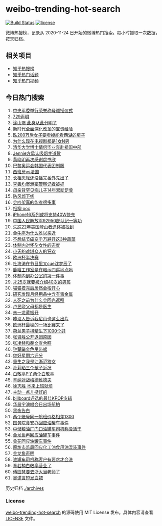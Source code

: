 # weibo-trending-hot-search

[![Build Status](https://github.com/justjavac/weibo-trending-hot-search/workflows/ci/badge.svg?branch=master)](https://github.com/justjavac/weibo-trending-hot-search/actions)
[![license](https://img.shields.io/github/license/justjavac/weibo-trending-hot-search)](https://github.com/justjavac/weibo-trending-hot-search/blob/master/LICENSE)

微博热搜榜，记录从 2020-11-24 日开始的微博热门搜索。每小时抓取一次数据，按天[归档](./archives)。

## 相关项目

- [知乎热搜榜](https://github.com/justjavac/zhihu-trending-top-search)
- [知乎热门话题](https://github.com/justjavac/zhihu-trending-hot-questions)
- [知乎热门视频](https://github.com/justjavac/zhihu-trending-hot-video)

## 今日热门搜索

<!-- BEGIN -->
<!-- 最后更新时间 Wed Jul 10 2024 01:13:06 GMT+0800 (China Standard Time) -->

1. [中央军委举行荣誉称号颁授仪式](https://s.weibo.com//weibo?q=%23%E4%B8%AD%E5%A4%AE%E5%86%9B%E5%A7%94%E4%B8%BE%E8%A1%8C%E8%8D%A3%E8%AA%89%E7%A7%B0%E5%8F%B7%E9%A2%81%E6%8E%88%E4%BB%AA%E5%BC%8F%23&Refer=new_time)
1. [729声明](https://s.weibo.com//weibo?q=729%E5%A3%B0%E6%98%8E&t=31&band_rank=1&Refer=top)
1. [涂山璟 此身从此分明了](https://s.weibo.com//weibo?q=%E6%B6%82%E5%B1%B1%E7%92%9F%20%E6%AD%A4%E8%BA%AB%E4%BB%8E%E6%AD%A4%E5%88%86%E6%98%8E%E4%BA%86&t=31&band_rank=2&Refer=top)
1. [新时代全面深化改革的宝贵经验](https://s.weibo.com//weibo?q=%23%E6%96%B0%E6%97%B6%E4%BB%A3%E5%85%A8%E9%9D%A2%E6%B7%B1%E5%8C%96%E6%94%B9%E9%9D%A9%E7%9A%84%E5%AE%9D%E8%B4%B5%E7%BB%8F%E9%AA%8C%23&t=31&band_rank=3&Refer=top)
1. [跌200万后女子要卖掉能看西湖的房子](https://s.weibo.com//weibo?q=%23%E8%B7%8C200%E4%B8%87%E5%90%8E%E5%A5%B3%E5%AD%90%E8%A6%81%E5%8D%96%E6%8E%89%E8%83%BD%E7%9C%8B%E8%A5%BF%E6%B9%96%E7%9A%84%E6%88%BF%E5%AD%90%23&t=31&band_rank=4&Refer=top)
1. [为什么现在电视剧都是1女N男](https://s.weibo.com//weibo?q=%23%E4%B8%BA%E4%BB%80%E4%B9%88%E7%8E%B0%E5%9C%A8%E7%94%B5%E8%A7%86%E5%89%A7%E9%83%BD%E6%98%AF1%E5%A5%B3N%E7%94%B7%23&t=31&band_rank=7&Refer=top)
1. [清华大学博士情侣毕业奔赴祖国中部](https://s.weibo.com//weibo?q=%23%E6%B8%85%E5%8D%8E%E5%A4%A7%E5%AD%A6%E5%8D%9A%E5%A3%AB%E6%83%85%E4%BE%A3%E6%AF%95%E4%B8%9A%E5%A5%94%E8%B5%B4%E7%A5%96%E5%9B%BD%E4%B8%AD%E9%83%A8%23&t=31&band_rank=8&Refer=top)
1. [Jennie方承认吸烟并道歉](https://s.weibo.com//weibo?q=%23Jennie%E6%96%B9%E6%89%BF%E8%AE%A4%E5%90%B8%E7%83%9F%E5%B9%B6%E9%81%93%E6%AD%89%23&t=31&band_rank=11&Refer=top)
1. [黄晓明再次感谢虞书欣](https://s.weibo.com//weibo?q=%23%E9%BB%84%E6%99%93%E6%98%8E%E5%86%8D%E6%AC%A1%E6%84%9F%E8%B0%A2%E8%99%9E%E4%B9%A6%E6%AC%A3%23&t=31&band_rank=5&Refer=top)
1. [巴黎奥运会韩国代表团制服](https://s.weibo.com//weibo?q=%23%E5%B7%B4%E9%BB%8E%E5%A5%A5%E8%BF%90%E4%BC%9A%E9%9F%A9%E5%9B%BD%E4%BB%A3%E8%A1%A8%E5%9B%A2%E5%88%B6%E6%9C%8D%23&t=31&band_rank=12&Refer=top)
1. [西班牙vs法国](https://s.weibo.com//weibo?q=%23%E8%A5%BF%E7%8F%AD%E7%89%99vs%E6%B3%95%E5%9B%BD%23&t=31&band_rank=17&Refer=top)
1. [长相思戏还没播完番外先出了](https://s.weibo.com//weibo?q=%23%E9%95%BF%E7%9B%B8%E6%80%9D%E6%88%8F%E8%BF%98%E6%B2%A1%E6%92%AD%E5%AE%8C%E7%95%AA%E5%A4%96%E5%85%88%E5%87%BA%E4%BA%86%23&t=31&band_rank=9&Refer=top)
1. [李善均案泄密警察记者被抓](https://s.weibo.com//weibo?q=%23%E6%9D%8E%E5%96%84%E5%9D%87%E6%A1%88%E6%B3%84%E5%AF%86%E8%AD%A6%E5%AF%9F%E8%AE%B0%E8%80%85%E8%A2%AB%E6%8A%93%23&t=31&band_rank=29&Refer=top)
1. [母亲背罕见病儿子14年累断足骨](https://s.weibo.com//weibo?q=%23%E6%AF%8D%E4%BA%B2%E8%83%8C%E7%BD%95%E8%A7%81%E7%97%85%E5%84%BF%E5%AD%9014%E5%B9%B4%E7%B4%AF%E6%96%AD%E8%B6%B3%E9%AA%A8%23&t=31&band_rank=13&Refer=top)
1. [防风邶下线](https://s.weibo.com//weibo?q=%23%E9%98%B2%E9%A3%8E%E9%82%B6%E4%B8%8B%E7%BA%BF%23&t=31&band_rank=13&Refer=top)
1. [会吵架真的能省很多事](https://s.weibo.com//weibo?q=%23%E4%BC%9A%E5%90%B5%E6%9E%B6%E7%9C%9F%E7%9A%84%E8%83%BD%E7%9C%81%E5%BE%88%E5%A4%9A%E4%BA%8B%23&t=31&band_rank=14&Refer=top)
1. [相柳 ooc](https://s.weibo.com//weibo?q=%E7%9B%B8%E6%9F%B3%20ooc&t=31&band_rank=31&Refer=top)
1. [iPhone16系列或将支持40W快充](https://s.weibo.com//weibo?q=%23iPhone16%E7%B3%BB%E5%88%97%E6%88%96%E5%B0%86%E6%94%AF%E6%8C%8140W%E5%BF%AB%E5%85%85%23&t=31&band_rank=18&Refer=top)
1. [中国人民解放军92950部队记一等功](https://s.weibo.com//weibo?q=%23%E4%B8%AD%E5%9B%BD%E4%BA%BA%E6%B0%91%E8%A7%A3%E6%94%BE%E5%86%9B92950%E9%83%A8%E9%98%9F%E8%AE%B0%E4%B8%80%E7%AD%89%E5%8A%9F%23&t=31&band_rank=19&Refer=top)
1. [失踪22年美国登山者遗体被找到](https://s.weibo.com//weibo?q=%23%E5%A4%B1%E8%B8%AA22%E5%B9%B4%E7%BE%8E%E5%9B%BD%E7%99%BB%E5%B1%B1%E8%80%85%E9%81%97%E4%BD%93%E8%A2%AB%E6%89%BE%E5%88%B0%23&t=31&band_rank=33&Refer=top)
1. [金牛座为什么难以亲近](https://s.weibo.com//weibo?q=%23%E9%87%91%E7%89%9B%E5%BA%A7%E4%B8%BA%E4%BB%80%E4%B9%88%E9%9A%BE%E4%BB%A5%E4%BA%B2%E8%BF%91%23&t=31&band_rank=32&Refer=top)
1. [不想结节癌变千万避开这3种蔬菜](https://s.weibo.com//weibo?q=%23%E4%B8%8D%E6%83%B3%E7%BB%93%E8%8A%82%E7%99%8C%E5%8F%98%E5%8D%83%E4%B8%87%E9%81%BF%E5%BC%80%E8%BF%993%E7%A7%8D%E8%94%AC%E8%8F%9C%23&t=31&band_rank=21&Refer=top)
1. [体制内对怀孕女性的态度](https://s.weibo.com//weibo?q=%23%E4%BD%93%E5%88%B6%E5%86%85%E5%AF%B9%E6%80%80%E5%AD%95%E5%A5%B3%E6%80%A7%E7%9A%84%E6%80%81%E5%BA%A6%23&t=31&band_rank=23&Refer=top)
1. [小夭的难堪众人的狂欢](https://s.weibo.com//weibo?q=%23%E5%B0%8F%E5%A4%AD%E7%9A%84%E9%9A%BE%E5%A0%AA%E4%BC%97%E4%BA%BA%E7%9A%84%E7%8B%82%E6%AC%A2%23&t=31&band_rank=15&Refer=top)
1. [欧洲杯半决赛](https://s.weibo.com//weibo?q=%E6%AC%A7%E6%B4%B2%E6%9D%AF%E5%8D%8A%E5%86%B3%E8%B5%9B&t=31&band_rank=36&Refer=top)
1. [杜海涛在节目里又cue沈梦辰了](https://s.weibo.com//weibo?q=%23%E6%9D%9C%E6%B5%B7%E6%B6%9B%E5%9C%A8%E8%8A%82%E7%9B%AE%E9%87%8C%E5%8F%88cue%E6%B2%88%E6%A2%A6%E8%BE%B0%E4%BA%86%23&t=31&band_rank=25&Refer=top)
1. [鹿晗工作室是在暗示四巡地点吗](https://s.weibo.com//weibo?q=%23%E9%B9%BF%E6%99%97%E5%B7%A5%E4%BD%9C%E5%AE%A4%E6%98%AF%E5%9C%A8%E6%9A%97%E7%A4%BA%E5%9B%9B%E5%B7%A1%E5%9C%B0%E7%82%B9%E5%90%97%23&t=31&band_rank=16&Refer=top)
1. [体制内到办公室的第一件事](https://s.weibo.com//weibo?q=%23%E4%BD%93%E5%88%B6%E5%86%85%E5%88%B0%E5%8A%9E%E5%85%AC%E5%AE%A4%E7%9A%84%E7%AC%AC%E4%B8%80%E4%BB%B6%E4%BA%8B%23&t=31&band_rank=28&Refer=top)
1. [才25岁就要被介绍40岁的男孩](https://s.weibo.com//weibo?q=%23%E6%89%8D25%E5%B2%81%E5%B0%B1%E8%A6%81%E8%A2%AB%E4%BB%8B%E7%BB%8D40%E5%B2%81%E7%9A%84%E7%94%B7%E5%AD%A9%23&t=31&band_rank=25&Refer=top)
1. [猫猫摸完后居然会按开心](https://s.weibo.com//weibo?q=%E7%8C%AB%E7%8C%AB%E6%91%B8%E5%AE%8C%E5%90%8E%E5%B1%85%E7%84%B6%E4%BC%9A%E6%8C%89%E5%BC%80%E5%BF%83&t=31&band_rank=29&Refer=top)
1. [研究发现月经用品中含有毒金属](https://s.weibo.com//weibo?q=%23%E7%A0%94%E7%A9%B6%E5%8F%91%E7%8E%B0%E6%9C%88%E7%BB%8F%E7%94%A8%E5%93%81%E4%B8%AD%E5%90%AB%E6%9C%89%E6%AF%92%E9%87%91%E5%B1%9E%23&t=31&band_rank=30&Refer=top)
1. [人死之前为什么会回光返照](https://s.weibo.com//weibo?q=%23%E4%BA%BA%E6%AD%BB%E4%B9%8B%E5%89%8D%E4%B8%BA%E4%BB%80%E4%B9%88%E4%BC%9A%E5%9B%9E%E5%85%89%E8%BF%94%E7%85%A7%23&t=31&band_rank=27&Refer=top)
1. [卢昱晓父母都是医生](https://s.weibo.com//weibo?q=%23%E5%8D%A2%E6%98%B1%E6%99%93%E7%88%B6%E6%AF%8D%E9%83%BD%E6%98%AF%E5%8C%BB%E7%94%9F%23&t=31&band_rank=35&Refer=top)
1. [朱一龙黄振开](https://s.weibo.com//weibo?q=%23%E6%9C%B1%E4%B8%80%E9%BE%99%E9%BB%84%E6%8C%AF%E5%BC%80%23&t=31&band_rank=33&Refer=top)
1. [咋没人告诉我尼山也这么出片](https://s.weibo.com//weibo?q=%23%E5%92%8B%E6%B2%A1%E4%BA%BA%E5%91%8A%E8%AF%89%E6%88%91%E5%B0%BC%E5%B1%B1%E4%B9%9F%E8%BF%99%E4%B9%88%E5%87%BA%E7%89%87%23&t=31&band_rank=10&Refer=top)
1. [欧洲杯最壕的一场比赛来了](https://s.weibo.com//weibo?q=%23%E6%AC%A7%E6%B4%B2%E6%9D%AF%E6%9C%80%E5%A3%95%E7%9A%84%E4%B8%80%E5%9C%BA%E6%AF%94%E8%B5%9B%E6%9D%A5%E4%BA%86%23&t=31&band_rank=40&Refer=top)
1. [荷兰男子捐精生下1000个娃](https://s.weibo.com//weibo?q=%23%E8%8D%B7%E5%85%B0%E7%94%B7%E5%AD%90%E6%8D%90%E7%B2%BE%E7%94%9F%E4%B8%8B1000%E4%B8%AA%E5%A8%83%23&t=31&band_rank=34&Refer=top)
1. [张贤胜公开退团原因](https://s.weibo.com//weibo?q=%23%E5%BC%A0%E8%B4%A4%E8%83%9C%E5%85%AC%E5%BC%80%E9%80%80%E5%9B%A2%E5%8E%9F%E5%9B%A0%23&t=31&band_rank=43&Refer=top)
1. [张凌赫和裴文宣合照](https://s.weibo.com//weibo?q=%23%E5%BC%A0%E5%87%8C%E8%B5%AB%E5%92%8C%E8%A3%B4%E6%96%87%E5%AE%A3%E5%90%88%E7%85%A7%23&t=31&band_rank=37&Refer=top)
1. [钟楚曦金色吊带裙](https://s.weibo.com//weibo?q=%23%E9%92%9F%E6%A5%9A%E6%9B%A6%E9%87%91%E8%89%B2%E5%90%8A%E5%B8%A6%E8%A3%99%23&t=31&band_rank=49&Refer=top)
1. [你好星期六评分](https://s.weibo.com//weibo?q=%E4%BD%A0%E5%A5%BD%E6%98%9F%E6%9C%9F%E5%85%AD%E8%AF%84%E5%88%86&t=31&band_rank=40&Refer=top)
1. [重生之我是江浙沪独女](https://s.weibo.com//weibo?q=%23%E9%87%8D%E7%94%9F%E4%B9%8B%E6%88%91%E6%98%AF%E6%B1%9F%E6%B5%99%E6%B2%AA%E7%8B%AC%E5%A5%B3%23&t=31&band_rank=46&Refer=top)
1. [孙莉晒三个孩子近况](https://s.weibo.com//weibo?q=%23%E5%AD%99%E8%8E%89%E6%99%92%E4%B8%89%E4%B8%AA%E5%AD%A9%E5%AD%90%E8%BF%91%E5%86%B5%23&t=31&band_rank=42&Refer=top)
1. [白敬亭P了两个白敬亭](https://s.weibo.com//weibo?q=%23%E7%99%BD%E6%95%AC%E4%BA%ADP%E4%BA%86%E4%B8%A4%E4%B8%AA%E7%99%BD%E6%95%AC%E4%BA%AD%23&t=31&band_rank=41&Refer=top)
1. [辛纳对战梅德维德夫](https://s.weibo.com//weibo?q=%E8%BE%9B%E7%BA%B3%E5%AF%B9%E6%88%98%E6%A2%85%E5%BE%B7%E7%BB%B4%E5%BE%B7%E5%A4%AB&t=31&band_rank=44&Refer=top)
1. [徐志胜 本来上班就烦](https://s.weibo.com//weibo?q=%E5%BE%90%E5%BF%97%E8%83%9C%20%E6%9C%AC%E6%9D%A5%E4%B8%8A%E7%8F%AD%E5%B0%B1%E7%83%A6&t=31&band_rank=38&Refer=top)
1. [主动一点儿挺好的](https://s.weibo.com//weibo?q=%23%E4%B8%BB%E5%8A%A8%E4%B8%80%E7%82%B9%E5%84%BF%E6%8C%BA%E5%A5%BD%E7%9A%84%23&t=31&band_rank=46&Refer=top)
1. [billboard评选的最佳KPOP专辑](https://s.weibo.com//weibo?q=billboard%E8%AF%84%E9%80%89%E7%9A%84%E6%9C%80%E4%BD%B3KPOP%E4%B8%93%E8%BE%91&t=31&band_rank=45&Refer=top)
1. [华晨宇演唱会日出场航拍](https://s.weibo.com//weibo?q=%E5%8D%8E%E6%99%A8%E5%AE%87%E6%BC%94%E5%94%B1%E4%BC%9A%E6%97%A5%E5%87%BA%E5%9C%BA%E8%88%AA%E6%8B%8D&t=31&band_rank=48&Refer=top)
1. [黑夜告白](https://s.weibo.com//weibo?q=%E9%BB%91%E5%A4%9C%E5%91%8A%E7%99%BD&t=31&band_rank=49&Refer=top)
1. [两个账号同一航班价格相差1300](https://s.weibo.com//weibo?q=%23%E4%B8%A4%E4%B8%AA%E8%B4%A6%E5%8F%B7%E5%90%8C%E4%B8%80%E8%88%AA%E7%8F%AD%E4%BB%B7%E6%A0%BC%E7%9B%B8%E5%B7%AE1300%23&t=31&band_rank=42&Refer=top)
1. [国务院食安办回应油罐车事件](https://s.weibo.com//weibo?q=%23%E5%9B%BD%E5%8A%A1%E9%99%A2%E9%A3%9F%E5%AE%89%E5%8A%9E%E5%9B%9E%E5%BA%94%E6%B2%B9%E7%BD%90%E8%BD%A6%E4%BA%8B%E4%BB%B6%23&t=31&band_rank=6&Refer=top)
1. [中储粮油厂门口油罐车司机称没活干](https://s.weibo.com//weibo?q=%23%E4%B8%AD%E5%82%A8%E7%B2%AE%E6%B2%B9%E5%8E%82%E9%97%A8%E5%8F%A3%E6%B2%B9%E7%BD%90%E8%BD%A6%E5%8F%B8%E6%9C%BA%E7%A7%B0%E6%B2%A1%E6%B4%BB%E5%B9%B2%23&t=31&band_rank=20&Refer=top)
1. [金龙鱼再回应油罐车事件](https://s.weibo.com//weibo?q=%23%E9%87%91%E9%BE%99%E9%B1%BC%E5%86%8D%E5%9B%9E%E5%BA%94%E6%B2%B9%E7%BD%90%E8%BD%A6%E4%BA%8B%E4%BB%B6%23&t=31&band_rank=22&Refer=top)
1. [鲁花回应油罐车事件](https://s.weibo.com//weibo?q=%23%E9%B2%81%E8%8A%B1%E5%9B%9E%E5%BA%94%E6%B2%B9%E7%BD%90%E8%BD%A6%E4%BA%8B%E4%BB%B6%23&t=31&band_rank=24&Refer=top)
1. [廊坊市监局回应化工油食用油混装事件](https://s.weibo.com//weibo?q=%23%E5%BB%8A%E5%9D%8A%E5%B8%82%E7%9B%91%E5%B1%80%E5%9B%9E%E5%BA%94%E5%8C%96%E5%B7%A5%E6%B2%B9%E9%A3%9F%E7%94%A8%E6%B2%B9%E6%B7%B7%E8%A3%85%E4%BA%8B%E4%BB%B6%23&t=31&band_rank=26&Refer=top)
1. [金龙鱼声明](https://s.weibo.com//weibo?q=%23%E9%87%91%E9%BE%99%E9%B1%BC%E5%A3%B0%E6%98%8E%23&t=31&band_rank=39&Refer=top)
1. [油罐车司机称客户有要求才会洗](https://s.weibo.com//weibo?q=%23%E6%B2%B9%E7%BD%90%E8%BD%A6%E5%8F%B8%E6%9C%BA%E7%A7%B0%E5%AE%A2%E6%88%B7%E6%9C%89%E8%A6%81%E6%B1%82%E6%89%8D%E4%BC%9A%E6%B4%97%23&t=31&band_rank=44&Refer=top)
1. [章若楠白敬亭营业了](https://s.weibo.com//weibo?q=%23%E7%AB%A0%E8%8B%A5%E6%A5%A0%E7%99%BD%E6%95%AC%E4%BA%AD%E8%90%A5%E4%B8%9A%E4%BA%86%23&t=31&band_rank=47&Refer=top)
1. [傅园慧要去浙大当老师了](https://s.weibo.com//weibo?q=%23%E5%82%85%E5%9B%AD%E6%85%A7%E8%A6%81%E5%8E%BB%E6%B5%99%E5%A4%A7%E5%BD%93%E8%80%81%E5%B8%88%E4%BA%86%23&t=31&band_rank=48&Refer=top)
1. [吴谨言短发白裙](https://s.weibo.com//weibo?q=%23%E5%90%B4%E8%B0%A8%E8%A8%80%E7%9F%AD%E5%8F%91%E7%99%BD%E8%A3%99%23&t=31&band_rank=50&Refer=top)

<!-- END -->

历史归档 [./archives](./archives)

### License

[weibo-trending-hot-search](https://github.com/justjavac/weibo-trending-hot-search) 的源码使用 MIT License
发布。具体内容请查看 [LICENSE](./LICENSE) 文件。
